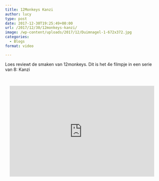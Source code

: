 ```yaml
---
title: 12Monkeys Kanzi
author: lucy
type: post
date: 2017-12-30T19:25:49+00:00
url: /2017/12/30/12monkeys-kanzi/
image: /wp-content/uploads/2017/12/Duimnagel-1-672x372.jpg
categories:
  - Blogs
format: video

---
```

Loes reviewt de smaken van 12monkeys. Dit is het 4e filmpje in een serie van 8: Kanzi

&nbsp;

<span class="embed-youtube" style="text-align:center; display: block;"><iframe class='youtube-player' type='text/html' width='474' height='297' src='https://www.youtube.com/embed/BasTHsMTQmA?version=3&#038;rel=1&#038;fs=1&#038;autohide=2&#038;showsearch=0&#038;showinfo=1&#038;iv_load_policy=1&#038;wmode=transparent' allowfullscreen='true' style='border:0;'></iframe></span>